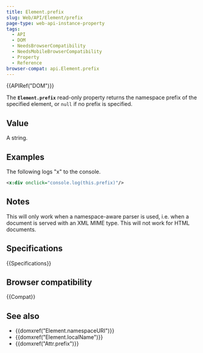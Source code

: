 ```yaml
---
title: Element.prefix
slug: Web/API/Element/prefix
page-type: web-api-instance-property
tags:
  - API
  - DOM
  - NeedsBrowserCompatibility
  - NeedsMobileBrowserCompatibility
  - Property
  - Reference
browser-compat: api.Element.prefix
---
```


{{APIRef("DOM")}}

The **`Element.prefix`** read-only property returns the
namespace prefix of the specified element, or `null` if no prefix is
specified.

## Value

A string.

## Examples

The following logs "x" to the console.

```xml
<x:div onclick="console.log(this.prefix)"/>
```

## Notes

This will only work when a namespace-aware parser is used, i.e. when a document is
served with an XML MIME type. This will not work for HTML documents.

## Specifications

{{Specifications}}

## Browser compatibility

{{Compat}}

## See also

- {{domxref("Element.namespaceURI")}}
- {{domxref("Element.localName")}}
- {{domxref("Attr.prefix")}}
